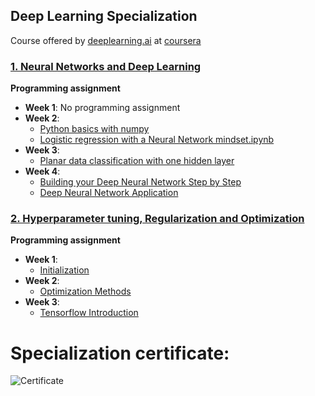 ## Deep Learning Specialization 

Course offered by [deeplearning.ai](https://www.deeplearning.ai) at [coursera](https://www.coursera.org/)


### [1. Neural Networks and Deep Learning](https://github.com/FelipeTufaile/Deep-Learning-Specialization/tree/main/1.%20Neural%20Networks%20and%20Deep%20Learning)

**Programming assignment**

- **Week 1**: No programming assignment
- **Week 2**:
    - [Python basics with numpy](https://github.com/FelipeTufaile/Deep-Learning-Specialization/blob/main/1.%20Neural%20Networks%20and%20Deep%20Learning/Week%202/W2A1/Python_Basics_with_Numpy.ipynb)
    - [Logistic regression with a Neural Network mindset.ipynb](https://github.com/FelipeTufaile/Deep-Learning-Specialization/blob/main/1.%20Neural%20Networks%20and%20Deep%20Learning/Week%202/W2A2/Logistic_Regression_with_a_Neural_Network_mindset.ipynb)
- **Week 3**:
    - [Planar data classification with one hidden layer](https://github.com/FelipeTufaile/Deep-Learning-Specialization/blob/main/1.%20Neural%20Networks%20and%20Deep%20Learning/Week%203/W3A1/Planar_data_classification_with_one_hidden_layer.ipynb)
- **Week 4**:
    - [Building your Deep Neural Network Step by Step](https://github.com/FelipeTufaile/Deep-Learning-Specialization/blob/main/1.%20Neural%20Networks%20and%20Deep%20Learning/Week%204/W4A1/Building_your_Deep_Neural_Network_Step_by_Step.ipynb)
    - [Deep Neural Network Application](https://github.com/FelipeTufaile/Deep-Learning-Specialization/blob/main/1.%20Neural%20Networks%20and%20Deep%20Learning/Week%204/W4A2/Deep%20Neural%20Network%20-%20Application.ipynb)


### [2. Hyperparameter tuning, Regularization and Optimization](https://github.com/FelipeTufaile/Deep-Learning-Specialization/tree/main/2.%20Hyperparameter%20tuning%20Regularization%20and%20Optimization)

**Programming assignment**

- **Week 1**:
    - [Initialization](https://github.com/FelipeTufaile/Deep-Learning-Specialization/blob/main/2.%20Hyperparameter%20tuning%20Regularization%20and%20Optimization/Week%201/W1A1/Initialization.ipynb)
- **Week 2**:
    - [Optimization Methods](https://github.com/FelipeTufaile/Deep-Learning-Specialization/blob/main/2.%20Hyperparameter%20tuning%20Regularization%20and%20Optimization/Week%202/W2A1/Optimization_methods.ipynb)
- **Week 3**:
    - [Tensorflow Introduction](https://github.com/FelipeTufaile/Deep-Learning-Specialization/blob/main/2.%20Hyperparameter%20tuning%20Regularization%20and%20Optimization/Week%203/W3A1/Tensorflow_introduction.ipynb)

# Specialization certificate:
![Certificate](Certificate.jpg)
